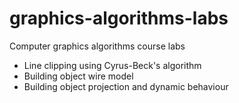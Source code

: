# graphics-algorithms-labs
Computer graphics algorithms course labs

- Line clipping using Cyrus-Beck's algorithm
- Building object wire model
- Building object projection and dynamic behaviour
